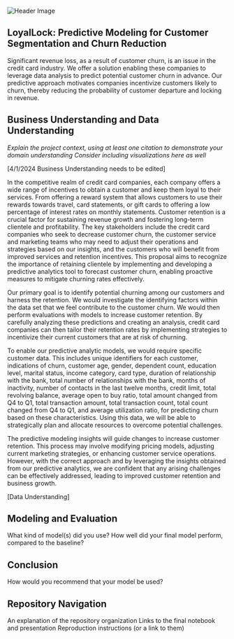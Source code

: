 ![Header Image](https://github.com/andmercado/Capstone-Project-Group-6/assets/159932014/7409f5bc-d706-4524-a64a-4eab1d0351f0)

## LoyalLock: Predictive Modeling for Customer Segmentation and Churn Reduction

Significant revenue loss, as a result of customer churn, is an issue in the credit card industry. We offer a solution enabling these companies to leverage data analysis to predict potential customer churn in advance. Our predictive approach motivates companies incentivize customers likely to churn, thereby reducing the probability of customer departure and locking in revenue. 

## Business Understanding and Data Understanding
*Explain the project context, using at least one citation to demonstrate your domain understanding
Consider including visualizations here as well*

[4/1/2024 Business Understanding needs to be edited]

In the competitive realm of credit card companies, each company offers a wide range of incentives to obtain a customer and keep them loyal to their services. From offering a reward system that allows customers to use their rewards towards travel, card statements, or gift cards to offering a low percentage of interest rates on monthly statements. Customer retention is a crucial factor for sustaining revenue growth and fostering long-term clientele and profitability. The key stakeholders include the credit card companies who seek to decrease customer churn, the customer service and marketing teams who may need to adjust their operations and strategies based on our insights, and the customers who will benefit from improved services and retention incentives. This proposal aims to recognize the importance of retaining clientele by implementing and developing a predictive analytics tool to forecast customer churn, enabling proactive measures to mitigate churning rates effectively. 

Our primary goal is to identify potential churning among our customers and harness the retention. We would investigate the identifying factors within the data set that we feel contribute to the customer churn. We would then perform evaluations with models to increase customer retention. By carefully analyzing these predictions and creating an analysis, credit card companies can then tailor their retention rates by implementing strategies to incentivize their current customers that are at risk of churning. 

To enable our predictive analytic models, we would require specific customer data. This includes unique identifiers for each customer, indications of churn, customer age, gender, dependent count, education level, marital status, income category, card type, duration of relationship with the bank, total number of relationships with the bank, months of inactivity, number of contacts in the last twelve months, credit limit, total revolving balance, average open to buy ratio, total amount changed from Q4 to Q1, total transaction amount, total transaction count, total count changed from Q4 to Q1, and average utilization ratio, for predicting churn based on these characteristics.  Using this data, we will be able to strategically plan and allocate resources to overcome potential challenges. 

The predictive modeling insights will guide changes to increase customer retention. This process may involve modifying pricing models, adjusting current marketing strategies, or enhancing customer service operations. However, with the correct approach and by leveraging the insights obtained from our predictive analytics, we are confident that any arising challenges can be effectively addressed, leading to improved customer retention and business growth. 

[Data Understanding]

## Modeling and Evaluation
What kind of model(s) did you use?
How well did your final model perform, compared to the baseline?

## Conclusion
How would you recommend that your model be used?

## Repository Navigation
An explanation of the repository organization
Links to the final notebook and presentation
Reproduction instructions (or a link to them)
